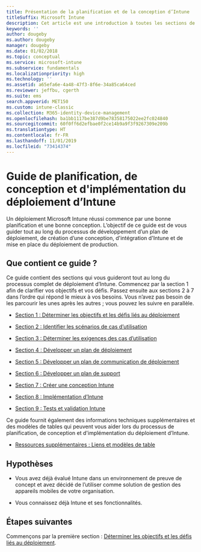 ```yaml
---
title: Présentation de la planification et de la conception d’Intune
titleSuffix: Microsoft Intune
description: Cet article est une introduction à toutes les sections de planification, de conception et d’implémentation de Microsoft Intune. Des outils pour vous aider à déterminer les objectifs, les scénarios d’utilisation et les exigences, à créer des plans de déploiement, de communication, de prise en charge, de test et de validation.
keywords: ''
author: dougeby
ms.author: dougeby
manager: dougeby
ms.date: 01/02/2018
ms.topic: conceptual
ms.service: microsoft-intune
ms.subservice: fundamentals
ms.localizationpriority: high
ms.technology: ''
ms.assetid: a65efa6e-4a48-47f3-8f6e-34a85ca64ced
ms.reviewer: jeffbu, cgerth
ms.suite: ems
search.appverid: MET150
ms.custom: intune-classic
ms.collection: M365-identity-device-management
ms.openlocfilehash: ba1bb1117be387d9be78358175022ee2fc024840
ms.sourcegitcommit: 60f0ff6d2efbae0f2ce14b9a9f3f9267309e209b
ms.translationtype: HT
ms.contentlocale: fr-FR
ms.lasthandoff: 11/01/2019
ms.locfileid: "73414374"
---
```

# <a name="intune-deployment-planning-design-and-implementation-guide"></a>Guide de planification, de conception et d'implémentation du déploiement d’Intune

Un déploiement Microsoft Intune réussi commence par une bonne planification et une bonne conception. L’objectif de ce guide est de vous guider tout au long du processus de développement d’un plan de déploiement, de création d’une conception, d'intégration d'Intune et de mise en place du déploiement de production.

## <a name="whats-included-in-this-guide"></a>Que contient ce guide ?

Ce guide contient des sections qui vous guideront tout au long du processus complet de déploiement d’Intune. Commencez par la section 1 afin de clarifier vos objectifs et vos défis. Passez ensuite aux sections 2 à 7 dans l’ordre qui répond le mieux à vos besoins. Vous n’avez pas besoin de les parcourir les unes après les autres ; vous pouvez les suivre en parallèle.

- [Section 1 : Déterminer les objectifs et les défis liés au déploiement](planning-guide-deployment-goals.md)

- [Section 2 : Identifier les scénarios de cas d’utilisation](planning-guide-scenarios.md)

- [Section 3 : Déterminer les exigences des cas d’utilisation](planning-guide-requirements.md)

- [Section 4 : Développer un plan de déploiement](planning-guide-rollout-plan.md)

- [Section 5 : Développer un plan de communication de déploiement](planning-guide-communication-plan.md)

- [Section 6 : Développer un plan de support](planning-guide-support-plan.md)

- [Section 7 : Créer une conception Intune](planning-guide-design.md)

- [Section 8 : Implémentation d’Intune](planning-guide-onboarding.md)

- [Section 9 : Tests et validation Intune](planning-guide-test-validation.md)

Ce guide fournit également des informations techniques supplémentaires et des modèles de tables qui peuvent vous aider lors du processus de planification, de conception et d'implémentation du déploiement d’Intune.

- [Ressources supplémentaires : Liens et modèles de table](planning-guide-resources.md)

## <a name="assumptions"></a>Hypothèses

- Vous avez déjà évalué Intune dans un environnement de preuve de concept et avez décidé de l’utiliser comme solution de gestion des appareils mobiles de votre organisation.

- Vous connaissez déjà Intune et ses fonctionnalités.

## <a name="next-steps"></a>Étapes suivantes

Commençons par la première section : [Déterminer les objectifs et les défis liés au déploiement](planning-guide-deployment-goals.md).
